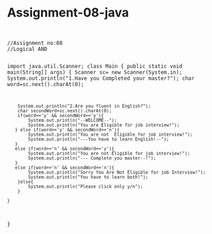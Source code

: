 # Assignment-08-java
<div style="overflow-x:auto;">
<pre>
<code>
//Assignment no:08
//Logical AND

import java.util.Scanner;
class Main {
    public static void main(String[] args) {
        Scanner sc= new Scanner(System.in);
        System.out.println("1.Have you Completed your master?");
        char word=sc.next().charAt(0);
        
        System.out.println("2.Are you fluent in English?");
        char secondWord=sc.next().charAt(0);
        if(word=='y' && secondWord=='y'){
            System.out.println("--WELCOME--");
            System.out.println("You are Eligible for job interview!");
       } else if(word=='y' && secondWord=='n'){
            System.out.println("You are not  Eligible for job interview!");
            System.out.println("---You have to learn English!--");
       }
       else if(word=='n' && secondWord=='y'){
            System.out.println("You are not Eligible for job interview!");
            System.out.println("--- Complete you master--!");
       }
       else if(word=='n' && secondWord=='n'){
            System.out.println("Sorry You Are Not Eligible for job Interview!");
            System.out.println("You have to learn both!");
        }else{
            System.out.println("Please click only y/n");
        }
        
    }
}
</code>
</pre>
</div>
